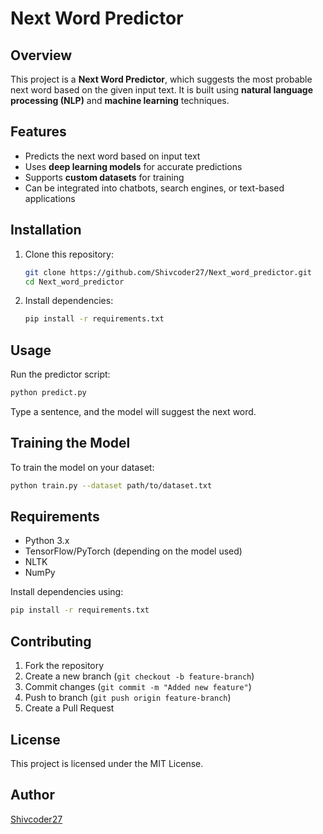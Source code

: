# Next Word Predictor

## Overview
This project is a **Next Word Predictor**, which suggests the most probable next word based on the given input text. It is built using **natural language processing (NLP)** and **machine learning** techniques.

## Features
- Predicts the next word based on input text
- Uses **deep learning models** for accurate predictions
- Supports **custom datasets** for training
- Can be integrated into chatbots, search engines, or text-based applications

## Installation
1. Clone this repository:
   ```bash
   git clone https://github.com/Shivcoder27/Next_word_predictor.git
   cd Next_word_predictor
   ```
2. Install dependencies:
   ```bash
   pip install -r requirements.txt
   ```

## Usage
Run the predictor script:
```bash
python predict.py
```
Type a sentence, and the model will suggest the next word.

## Training the Model
To train the model on your dataset:
```bash
python train.py --dataset path/to/dataset.txt
```

## Requirements
- Python 3.x
- TensorFlow/PyTorch (depending on the model used)
- NLTK
- NumPy

Install dependencies using:
```bash
pip install -r requirements.txt
```

## Contributing
1. Fork the repository
2. Create a new branch (`git checkout -b feature-branch`)
3. Commit changes (`git commit -m "Added new feature"`)
4. Push to branch (`git push origin feature-branch`)
5. Create a Pull Request

## License
This project is licensed under the MIT License.

## Author
[Shivcoder27](https://github.com/Shivcoder27)
